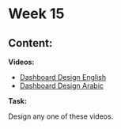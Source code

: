 # Week 15

## Content:


 **Videos:**
- [Dashboard Design English](https://youtu.be/EFSef5ntYjI?si=q3hG_CtUypDcTBw8)
- [Dashboard Design Arabic](https://youtu.be/EFSef5ntYjI?si=q3hG_CtUypDcTBw8)

**Task:**

Design any one of these videos.



